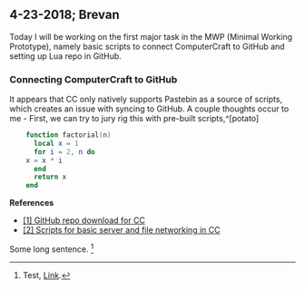  4-23-2018; Brevan
 -
 
Today I will be working on the first major task in the MWP (Minimal Working Prototype), namely basic scripts to connect ComputerCraft to GitHub and setting up Lua repo in GitHub.

### Connecting ComputerCraft to GitHub
It appears that CC only natively supports Pastebin as a source of scripts, which creates an issue with syncing to GitHub. A couple thoughts occur to me - First, we can try to jury rig this with pre-built scripts,^[potato]
```lua
    function factorial(n)
	  local x = 1
	  for i = 2, n do
    x = x * i
	  end
	  return x
	end
```

**References**
- [[1] GitHub repo download for CC](http://www.computercraft.info/forums2/index.php?/topic/4072-github-repository-downloader/)
- [[2] Scripts for basic server and file networking in CC](https://github.com/lyqyd/ComputerCraft-LyqydNet)

Some long sentence. [^footnote]

[^footnote]: Test, [Link](https://google.com).

<!--stackedit_data:
eyJoaXN0b3J5IjpbLTEyOTk1NTk1OTIsMjAzODAzMjQwMSwzNj
Y3NjQ4NzYsLTEwMjE4NjU4NzUsLTExMTY4NTg2MiwtMjA3NDU4
MTk1N119
-->